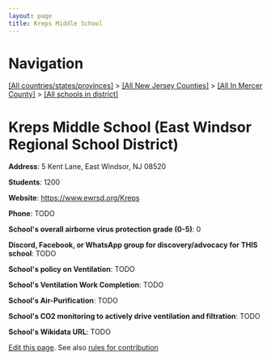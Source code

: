 ```yaml
---
layout: page
title: Kreps Middle School
---
```

# Navigation

[[All countries/states/provinces]](../../../..) > [[All New Jersey Counties]](../../..) > [[All In Mercer County]](../..) > [[All schools in district]](..)

# Kreps Middle School (East Windsor Regional School District)

**Address**: 5 Kent Lane, East Windsor, NJ 08520

**Students**: 1200

**Website**: <https://www.ewrsd.org/Kreps>

**Phone**: TODO

**School's overall airborne virus protection grade (0-5)**: 0

**Discord, Facebook, or WhatsApp group for discovery/advocacy for THIS school**: TODO

**School's policy on Ventilation**: TODO

**School's Ventilation Work Completion**: TODO

**School's Air-Purification**: TODO

**School's CO2 monitoring to actively drive ventilation and filtration**: TODO

**School's Wikidata URL**: TODO


[Edit this page](https://github.com/ventilate-schools/NJ/edit/main/./Mercer/East_Windsor_Regional_School_District/Kreps_Middle_School.md). See also [rules for contribution](../../../contribution-rules/)